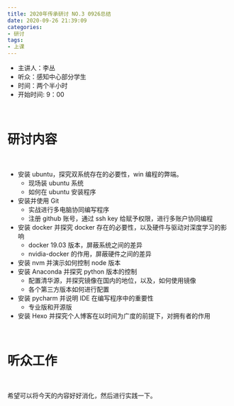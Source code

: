 ```yaml
---
title: 2020年传承研讨 NO.3 0926总结
date: 2020-09-26 21:39:09
categories:
- 研讨
tags:
- 上课
---
```

- 主讲人：李丛
- 听众：感知中心部分学生
- 时间：两个半小时
- 开始时间: 9：00

<!-- more -->

<br/>

# 研讨内容

<br/>

- 安装 ubuntu，探究双系统存在的必要性，win 编程的弊端。
	- 现场装 ubuntu 系统
	- 如何在 ubuntu 安装程序
- 安装并使用 Git
	- 实战进行多电脑协同编写程序
	- 注册 github 账号，通过 ssh key 给赋予权限，进行多账户协同编程
- 安装 docker 并探究 docker 存在的必要性，以及硬件与驱动对深度学习的影响
	- docker 19.03 版本，屏蔽系统之间的差异
	- nvidia-docker 的作用，屏蔽硬件之间的差异
- 安装 nvm 并演示如何控制 node 版本
- 安装 Anaconda 并探究 python 版本的控制
	- 配置清华源，并探究镜像在国内的地位，以及，如何使用镜像
	- 各个第三方版本如何进行配置
- 安装 pycharm 并说明 IDE 在编写程序中的重要性
	- 专业版和开源版
- 安装 Hexo 并探究个人博客在以时间为广度的前提下，对拥有者的作用

<br/>

# 听众工作

<br/>

希望可以将今天的内容好好消化，然后进行实践一下。
